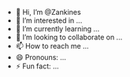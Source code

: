 - 👋 Hi, I’m @Zankines
- 👀 I’m interested in ...
- 🌱 I’m currently learning ...
- 💞️ I’m looking to collaborate on ...
- 📫 How to reach me ...
- 😄 Pronouns: ...
- ⚡ Fun fact: ...

<!---
Zankines/Zankines is a ✨ special ✨ repository because its `README.md` (this file) appears on your GitHub profile.
You can click the Preview link to take a look at your changes.
--->
